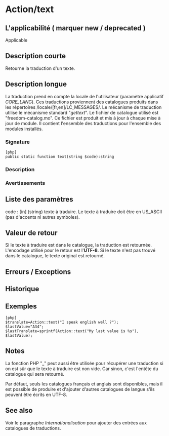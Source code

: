 # Action/text
 

## L'applicabilité ( marquer new / deprecated )

   Applicable

## Description courte

Retourne la traduction d'un texte.

## Description longue

La traduction prend en compte la locale de l'utilisateur (paramètre applicatif *CORE_LANG*). Ces traductions proviennent des catalogues produits dans les répertoires /locale/[fr,en]/LC_MESSAGES/. Le mécanisme de traduction utilise le mécanisme standard "*gettext*". Le fichier de catalogue utilisé est "freedom-catalog.mo". Ce fichier est produit et mis à jour à chaque mise à jour de module. Il contient l'ensemble des traductions pour l'ensemble des modules installés.

### Signature

    [php]
    public static function text(string $code):string

### Description


### Avertissements


## Liste des paramètres

code
: [in] (string) texte à traduire. Le texte à traduire doit être en US_ASCII (pas d'accents ni autres symboles).

## Valeur de retour

Si le texte à traduire est dans le catalogue, la traduction est retournée. L'encodage utilisé pour le retour est l'**UTF-8**.
Si le texte n'est pas trouvé dans le catalogue, le texte original est retourné.

## Erreurs / Exceptions


## Historique


## Exemples

    [php]
    $translate=Action::text("I speak english well ?");
    $lastValue="A34";
    $lastTranslate=sprintf(Action::text("My last value is %s"), $lastValue);

## Notes

La fonction PHP "_" peut aussi être utilisée pour récupérer une traduction si on est sûr que le texte à traduire est non vide. Car sinon, c'est l'entête du catalogue qui sera retourné.

Par défaut, seuls les catalogues français et anglais sont disponibles, mais il est possible de produire et d'ajouter d'autres catalogues de langue s'ils peuvent être écrits en UTF-8.

## See also

Voir le paragraphe *Internationalisation* pour ajouter des entrées aux catalogues de traductions.
